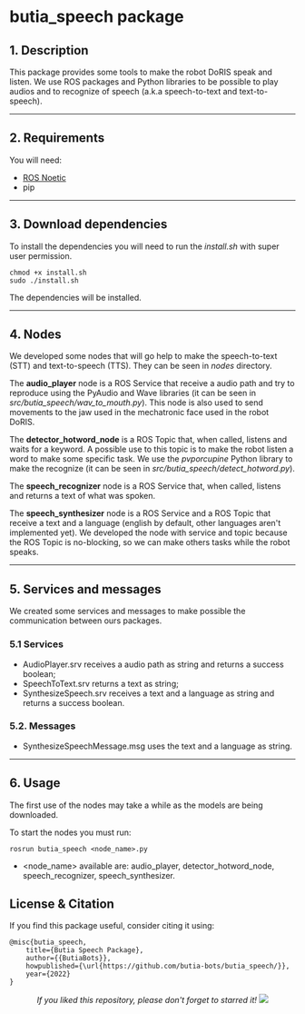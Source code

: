 # butia_speech package

## 1. Description

This package provides some tools to make the robot DoRIS speak and listen. We use ROS packages and Python libraries to be possible to play audios and to recognize of speech (a.k.a speech-to-text and text-to-speech). 

___
## 2. Requirements

You will need:
- [ROS Noetic](http://wiki.ros.org/noetic/Installation)
- pip

___
## 3. Download dependencies

To install the dependencies you will need to run the _install.sh_ with super user permission.

```
chmod +x install.sh
sudo ./install.sh
```

The dependencies will be installed.

___
## 4. Nodes

We developed some nodes that will go help to make the speech-to-text (STT) and text-to-speech (TTS). They can be seen in _nodes_ directory.

The **audio_player** node is a ROS Service that receive a audio path and try to reproduce using the PyAudio and Wave libraries (it can be seen in _src/butia_speech/wav_to_mouth.py_). This node is also used to send movements to the jaw used in the mechatronic face used in the robot DoRIS.

The **detector_hotword_node** is a ROS Topic that, when called, listens and waits for a keyword. A possible use to this topic is to make the robot listen a word to make some specific task. We use the _pvporcupine_ Python library to make the recognize (it can be seen in _src/butia_speech/detect_hotword.py_).

The **speech_recognizer** node is a ROS Service that, when called, listens and returns a text of what was spoken.

The **speech_synthesizer** node is a ROS Service and a ROS Topic that receive a text and a language (english by default, other languages aren't implemented yet). We developed the node with service and topic because the ROS Topic is no-blocking, so we can make others tasks while the robot speaks. 

___
## 5. Services and messages

We created some services and messages to make possible the communication between ours packages. 

### 5.1 Services

- AudioPlayer.srv receives a audio path as string and returns a success boolean;
- SpeechToText.srv returns a text as string;
- SynthesizeSpeech.srv receives a text and a language as string and returns a success boolean.

### 5.2. Messages

- SynthesizeSpeechMessage.msg uses the text and a language as string.

___
## 6. Usage

The first use of the nodes may take a while as the models are being downloaded.

To start the nodes you must run:
```
rosrun butia_speech <node_name>.py
```

* <node_name> available are: audio_player, detector_hotword_node, speech_recognizer, speech_synthesizer.

## License & Citation
If you find this package useful, consider citing it using:
```
@misc{butia_speech,
    title={Butia Speech Package},
    author={{ButiaBots}},
    howpublished={\url{https://github.com/butia-bots/butia_speech/}},
    year={2022}
}
```
<p align="center"> 
  <i>If you liked this repository, please don't forget to starred it!</i>
  <img src="https://img.shields.io/github/stars/butia-bots/butia_speech?style=social"/>
</p>
